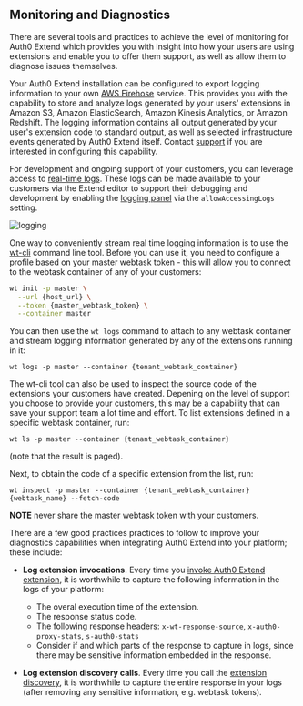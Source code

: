 ## Monitoring and Diagnostics

There are several tools and practices to achieve the level of monitoring for Auth0 Extend which provides you with insight into how your users are using extensions and enable you to offer them support, as well as allow them to diagnose issues themselves. 

Your Auth0 Extend installation can be configured to export logging information to your own [AWS Firehose](https://aws.amazon.com/kinesis/firehose/) service. This provides you with the capability to store and analyze logs generated by your users' extensions in Amazon S3, Amazon ElasticSearch, Amazon Kinesis Analytics, or Amazon Redshift. The logging information contains all output generated by your user's extension code to standard output, as well as selected infrastructure events generated by Auth0 Extend itself. Contact [support](#support) if you are interested in configuring this capability. 

For development and ongoing support of your customers, you can leverage access to [real-time logs](https://webtask.io/docs/api_logs). These logs can be made available to your customers via the Extend editor to support their debugging and development by enabling the [logging panel](https://webtask.io/docs/editor/logs) via the `allowAccessingLogs` setting.

![logging](https://cloud.githubusercontent.com/assets/141124/24432235/9a2e5b5a-13d5-11e7-8c8e-017732f00451.png)

One way to conveniently stream real time logging information is to use the [wt-cli](https://webtask.io/docs/wt-cli) command line tool. Before you can use it, you need to configure a profile based on your master webtask token - this will allow you to connect to the webtask container of any of your customers: 

```bash
wt init -p master \
  --url {host_url} \
  --token {master_webtask_token} \
  --container master
```

You can then use the `wt logs` command to attach to any webtask container and stream logging information generated by any of the extensions running in it: 

```
wt logs -p master --container {tenant_webtask_container}
```

The wt-cli tool can also be used to inspect the source code of the extensions your customers have created. Depening on the level of support you choose to provide your customers, this may be a capability that can save your support team a lot time and effort. To list extensions defined in a specific webtask container, run: 

```
wt ls -p master --container {tenant_webtask_container}
```

(note that the result is paged).

Next, to obtain the code of a specific extension from the list, run: 

```
wt inspect -p master --container {tenant_webtask_container} {webtask_name} --fetch-code
```

**NOTE** never share the master webtask token with your customers. 

There are a few good practices practices to follow to improve your diagnostics capabilities when integrating Auth0 Extend into your platform; these include: 

* **Log extension invocations**. Every time you [invoke Auth0 Extend extension](#invoking-extensions), it is worthwhile to capture the following information in the logs of your platform: 

    * The overal execution time of the extension. 
    * The response status code. 
    * The following response headers: `x-wt-response-source`, `x-auth0-proxy-stats`, `s-auth0-stats`
    * Consider if and which parts of the response to capture in logs, since there may be sensitive information embedded in the response. 

* **Log extension discovery calls**. Every time you call the [extension discovery](#discovering-extensions), it is worthwhile to capture the entire response in your logs (after removing any sensitive information, e.g. webtask tokens). 